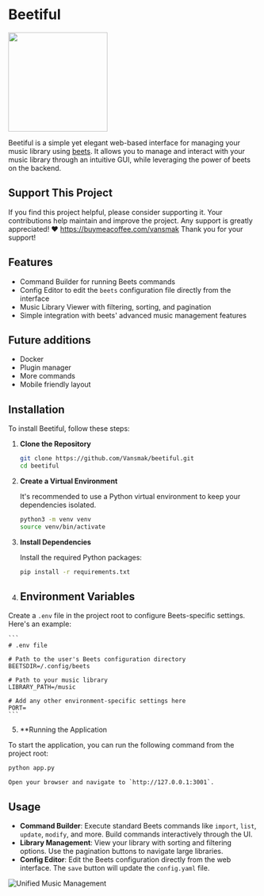 # Beetiful

<img src="https://github.com/user-attachments/assets/7a8eabb9-bfc4-4f40-a07c-382d382e64f7" width="200" height="200">

Beetiful is a simple yet elegant web-based interface for managing your music library using [beets](https://beets.io/). It allows you to manage and interact with your music library through an intuitive GUI, while leveraging the power of beets on the backend.
## Support This Project

If you find this project helpful, please consider supporting it. Your contributions help maintain and improve the project. Any support is greatly appreciated! ❤️
https://buymeacoffee.com/vansmak
Thank you for your support!

## Features

- Command Builder for running Beets commands
- Config Editor to edit the `beets` configuration file directly from the interface
- Music Library Viewer with filtering, sorting, and pagination
- Simple integration with beets' advanced music management features

## Future additions
- Docker
- Plugin manager
- More commands
- Mobile friendly layout
## Installation

To install Beetiful, follow these steps:

1. **Clone the Repository**

    ```bash
    git clone https://github.com/Vansmak/beetiful.git
    cd beetiful
    ```

2. **Create a Virtual Environment**

    It's recommended to use a Python virtual environment to keep your dependencies isolated.

    ```bash
    python3 -m venv venv
    source venv/bin/activate
    ```

3. **Install Dependencies**

    Install the required Python packages:

    ```bash
    pip install -r requirements.txt
    ```
4. ## Environment Variables

Create a `.env` file in the project root to configure Beets-specific settings. Here's an example:

    ```
    # .env file

    # Path to the user's Beets configuration directory
    BEETSDIR=/.config/beets

    # Path to your music library
    LIBRARY_PATH=/music

    # Add any other environment-specific settings here
    PORT=
    ```
5. **Running the Application

To start the application, you can run the following command from the project root:

```bash
python app.py

```
    Open your browser and navigate to `http://127.0.0.1:3001`.

## Usage

- **Command Builder**: Execute standard Beets commands like `import`, `list`, `update`, `modify`, and more. Build commands interactively through the UI.
- **Library Management**: View your library with sorting and filtering options. Use the pagination buttons to navigate large libraries.
- **Config Editor**: Edit the Beets configuration directly from the web interface. The `save` button will update the `config.yaml` file.


![Unified Music Management](https://github.com/user-attachments/assets/4bc8887a-aee5-4450-a7f1-799c4eaf8c86)

